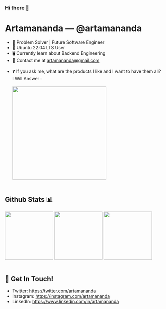 ### Hi there 👋

# Artamananda &mdash; @artamananda
* 📱 Problem Solver | Future Software Engineer
* 🎐 Ubuntu 22.04 LTS User
* 🖥️ Currently learn about Backend Engineering
* 📧 Contact me at artamananda@gmail.com
<br><br>
* ❓ If you ask me, what are the products I like and I want to have them all? I Will Answer :
<br><br>
<img src="https://media.giphy.com/media/jUKldPpZHZClbMwA7R/giphy.gif"  width="300" /><br><br>

## Github Stats 📊 
<div>
  <img height=154 src="https://github-readme-stats.vercel.app/api?username=artamananda&show_icons=true&hide_border=true&bg_color=000000&title_color=3ddb83&text_color=FFFFFF&icon_color=3ddb83&hide=issues"/>
  <img height=154 src="https://github-readme-stats.vercel.app/api/top-langs/?username=artamananda&layout=compact&hide_border=true&bg_color=000000&title_color=3ddb83&text_color=FFFFFF"/>
  <img height=154 src="https://github-readme-streak-stats.herokuapp.com?user=artamananda&theme=android-dark&date_format=j%20M%5B%20Y%5D&hide_border=true"/>
</div>
<br>

## 📮 Get In Touch!
- Twitter: https://twitter.com/artamananda
- Instagram: https://instagram.com/artamananda
- LinkedIn: https://www.linkedin.com/in/artamananda
